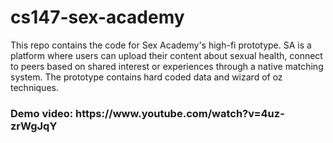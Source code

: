 # cs147-sex-academy

<p>
This repo contains the code for Sex Academy's high-fi prototype. SA is a platform where users can upload their content about sexual health, connect to peers based on shared interest or experiences through a native matching system. The prototype contains hard coded data and wizard of oz techniques. </p>

<h3>Demo video: https://www.youtube.com/watch?v=4uz-zrWgJqY </h3>



